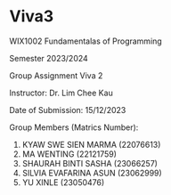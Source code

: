 # Viva3

WIX1002 Fundamentalas of Programming

Semester 2023/2024

Group Assignment Viva 2


Instructor: Dr. Lim Chee Kau

Date of Submission: 15/12/2023


Group Members (Matrics Number):
1. KYAW SWE SIEN MARMA (22076613)
2. MA WENTING (22121759)
3. SHAURAH BINTI SASHA (23066257)
4. SILVIA EVAFARINA ASUN (23062999)
5. YU XINLE (23050476)
